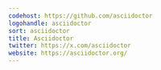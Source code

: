 ```yaml
---
codehost: https://github.com/asciidoctor
logohandle: asciidoctor
sort: asciidoctor
title: Asciidoctor
twitter: https://x.com/asciidoctor
website: https://asciidoctor.org/
---
```

